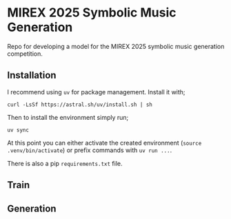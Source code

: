 # MIREX 2025 Symbolic Music Generation 

Repo for developing a model for the MIREX 2025 symbolic music generation competition.


## Installation 

I recommend using `uv` for package management. Install it with;

```
curl -LsSf https://astral.sh/uv/install.sh | sh
```

Then to install the environment simply run;

```
uv sync
```

At this point you can either activate the created environment (`source .venv/bin/activate`) or prefix commands with `uv run ...`.

There is also a pip `requirements.txt` file.

## Train


## Generation

